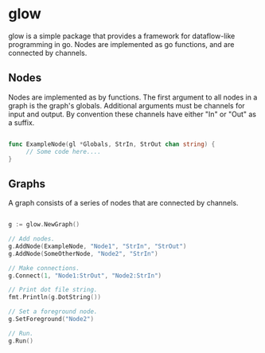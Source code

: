 glow
====

glow is a simple package that provides a framework for dataflow-like 
programming in go. Nodes are implemented as go functions, and are connected 
by channels. 

Nodes
-----

Nodes are implemented as by functions. The first argument to all nodes in a 
graph is the graph's globals. Additional arguments must be channels for input 
and output. By convention these channels have either "In" or "Out" as a suffix.

```go

func ExampleNode(gl *Globals, StrIn, StrOut chan string) {
     // Some code here....
}
```

Graphs
------

A graph consists of a series of nodes that are connected by channels. 

```go

g := glow.NewGraph()

// Add nodes.
g.AddNode(ExampleNode, "Node1", "StrIn", "StrOut")
g.AddNode(SomeOtherNode, "Node2", "StrIn")

// Make connections. 
g.Connect(1, "Node1:StrOut", "Node2:StrIn")

// Print dot file string.
fmt.Println(g.DotString())

// Set a foreground node. 
g.SetForeground("Node2")

// Run. 
g.Run()
```